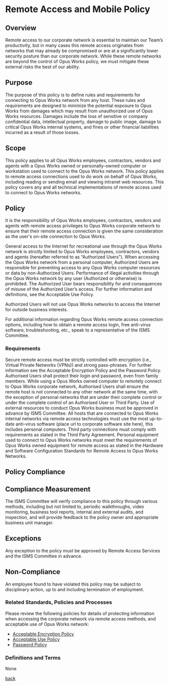 # Remote Access and Mobile Policy

## Overview
Remote access to our corporate network is essential to maintain our Team’s productivity, but in many cases this remote access originates from networks that may already be compromised or are at a significantly lower security posture than our corporate network.  While these remote networks are beyond the control of Opus Works policy, we must mitigate these external risks the best of our ability.

## Purpose
The purpose of this policy is to define rules and requirements for connecting to Opus Works network from any host. These rules and requirements are designed to minimize the potential exposure to Opus Works from damages which may result from unauthorized use of Opus Works resources. Damages include the loss of sensitive or company confidential data, intellectual property, damage to public image, damage to critical Opus Works internal systems, and fines or other financial liabilities incurred as a result of those losses.

## Scope
This policy applies to all Opus Works employees, contractors, vendors and agents with a Opus Works owned or personally-owned computer or workstation used to connect to the Opus Works network. This policy applies to remote access connections used to do work on behalf of Opus Works, including reading or sending email and viewing intranet web resources.  This policy covers any and all technical implementations of remote access used to connect to Opus Works networks.

## Policy
It is the responsibility of Opus Works employees, contractors, vendors and agents with remote access privileges to Opus Works corporate network to ensure that their remote access connection is given the same consideration as the user's on-site connection to Opus Works. 

General access to the Internet for recreational use through the Opus Works network is strictly limited to Opus Works employees, contractors, vendors and agents (hereafter referred to as “Authorized Users”).  When accessing the Opus Works network from a personal computer, Authorized Users are responsible for preventing access to any Opus Works computer resources or data by non-Authorized Users.  Performance of illegal activities through the Opus Works network by any user (Authorized or otherwise) is prohibited.  The Authorized User bears responsibility for and consequences of misuse of the Authorized User’s access.  For further information and definitions, see the Acceptable Use Policy.

Authorized Users will not use Opus Works networks to access the Internet for outside business interests.

For additional information regarding Opus Works remote access connection options, including how to obtain a remote access login, free anti-virus software, troubleshooting, etc., speak to a representative of the ISMS Committee. 
             
### Requirements 
Secure remote access must be strictly controlled with encryption (i.e., Virtual Private Networks (VPNs)) and strong pass-phrases. For further information see the Acceptable Encryption Policy and the Password Policy. 
Authorised Users shall protect their login and password, even from family members. 
While using a Opus Works owned computer to remotely connect to Opus Works corporate network, Authorised Users shall ensure the remote host is not connected to any other network at the same time, with the exception of personal networks that are under their complete control or under the complete control of an Authorised User or Third Party. 
Use of external resources to conduct Opus Works business must be approved in advance by ISMS Committee.
All hosts that are connected to Opus Works internal networks via remote access technologies must use the most up-to-date anti-virus software (place url to corporate software site here), this includes personal computers. Third party connections must comply with requirements as stated in the Third Party Agreement. 
Personal equipment used to connect to Opus Works networks must meet the requirements of Opus Works owned equipment for remote access as stated in the Hardware and Software Configuration Standards for Remote Access to Opus Works Networks. 

## Policy Compliance

## Compliance Measurement
The ISMS Committee will verify compliance to this policy through various methods, including but not limited to, periodic walkthroughs, video monitoring, business tool reports, internal and external audits, and inspection, and will provide feedback to the policy owner and appropriate business unit manager. 

## Exceptions
Any exception to the policy must be approved by Remote Access Services and the ISMS Committee in advance. 

## Non-Compliance
An employee found to have violated this policy may be subject to disciplinary action, up to and including termination of employment. 
   
   
### Related Standards, Policies and Processes
Please review the following policies for details of protecting information when accessing the corporate network via remote access methods, and acceptable use of Opus Works network:

- [Acceptable Encryption Policy](../enduserencryptionkeyprotection/readme.md)
- [Acceptable Use Policy](../acceptableusage/readme.md)
- [Password Policy](../password/readme.md)
 
### Definitions and Terms
None

[back](../README.md#a-z-policies)
